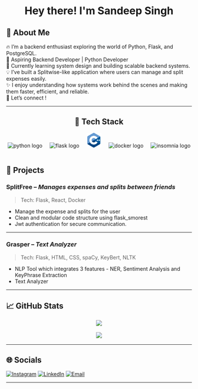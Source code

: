 <!-- README for Vidhi Rawat (vidhirawat10) -->

<h1 align="center">Hey there! I'm Sandeep Singh </h1>

## 💫 About Me

🔥 I’m a backend enthusiast exploring the world of Python, Flask, and PostgreSQL.<br>
🎯 Aspiring Backend Developer | Python Developer<br>
🚀 Currently learning system design and building scalable backend systems.<br>
💡 I’ve built a Splitwise-like application where users can manage and split expenses easily.<br>
✨ I enjoy understanding how systems work behind the scenes and making them faster, efficient, and reliable.<br>
📧 Let’s connect !

---

<div align="center">
 <h2>🧠 Tech Stack </h2>
  <img src="https://cdn.jsdelivr.net/gh/devicons/devicon/icons/python/python-original.svg" height="40" alt="python logo"  />
  <img width="12" />
  <img src="https://cdn.jsdelivr.net/gh/devicons/devicon/icons/flask/flask-original.svg" height="40" alt="flask logo"  />
  <img width="12" />
  <img src="https://github.com/devicons/devicon/blob/v2.17.0/icons/cplusplus/cplusplus-original.svg" height="40" alt="c++ logo"  />
  <img width="12" />
  <img src="https://cdn.jsdelivr.net/gh/devicons/devicon/icons/docker/docker-original.svg" height="40" alt="docker logo"  />
  <img width="12" />
  <img src="https://cdn.jsdelivr.net/gh/devicons/devicon/icons/insomnia/insomnia-original.svg" height="40" alt="insomnia logo"  />
  <img width="12" />
</div>


## 🚀 Projects

### **SplitFree** – *Manages expenses and splits between friends*
> Tech: Flask, React, Docker <br>
- Manage the expense and splits for the user  <br>
- Clean and modular code structure using flask_smorest <br>
- Jwt authentication for secure communication. <br>

---

### **Grasper** – *Text Analyzer*
> Tech: Flask, HTML, CSS, spaCy, KeyBert, NLTK
- NLP Tool which integrates 3 features - NER, Sentiment Analysis and KeyPhrase Extraction
- Text Analyzer

---


## 📈 GitHub Stats

<p align="center">
  <img src="https://github-readme-stats.vercel.app/api?username=SANDEEPNEGI07&theme=react&show_icons=true&hide_border=false" height="180"/>
</p>
<p align="center">
  <img src="https://github-readme-stats.vercel.app/api/top-langs/?username=SANDEEPNEGI07&theme=react&layout=compact&hide_border=false" height="180"/>
</p>

---

## 🌐 Socials

[![Instagram](https://img.shields.io/badge/Instagram-E4405F?style=for-the-badge&logo=instagram&logoColor=white)](https://instagram.com/sandeepnegi3090)
[![LinkedIn](https://img.shields.io/badge/LinkedIn-0077B5?style=for-the-badge&logo=linkedin&logoColor=white)](https://www.linkedin.com/in/sandeep-negi5898/)
[![Email](https://img.shields.io/badge/Email-D14836?style=for-the-badge&logo=gmail&logoColor=white)](mailto:sandeepnegi5898@gmail.com)

---

